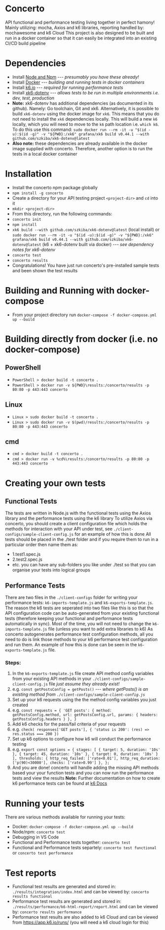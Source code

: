 # Concerto
API functional and performance testing living together in perfect hamony!
Mainly utilizing: mocha, Axios and k6 libraries, reporting handled by: mochawesome and k6 Cloud
This project is also designed to be built and run in a docker container so that it can easily be integrated into an existing CI/CD build pipeline
# Dependencies
 - Install [Node and Npm](https://docs.npmjs.com/downloading-and-installing-node-js-and-npm) --- *presumably you have these already!*
 - Install [Docker](https://www.docker.com/products) --- *building and running tests in docker containers*
 - Install [k6.io](https://k6.io/docs/get-started/installation/) --- *required for running performance tests*
 - Install [xk6-dotenv](https://github.com/szkiba/xk6-dotenv) --- *allows tests to be run in multiple environments i.e. dev, test, production*
 - **Note:** xk6-dotenv has additional dependencies (as documented in its github). Namely: Go toolchain, Git and xk6. Alternatively, it is possible to build `xk6-dotenv` using the docker image for `xk6`. This means that you do not need to install the `xk6` dependencies locally. This will build a new `k6` locally, which you will need to move to the `k6` path location i.e. `which k6`. To do this use this command: `sudo docker run --rm -it -u "$(id -u):$(id -g)" -v "${PWD}:/xk6" grafana/xk6 build v0.44.1 --with github.com/szkiba/xk6-dotenv@latest`
 - **Also note:** these dependencies are already available in the docker image supplied with concerto. Therefore, another option is to run the tests in a local docker container
# Installation
- Install the concerto npm package globally
-  `npm install -g concerto`
- Create a directory for your API testing project `<project-dir>` and `cd` into it
- `mkdir <project-dir>`
- From this directory, run the following commands:
- `concerto init`
- `npm install`
- `xk6 build --with github.com/szkiba/xk6-dotenv@latest` (local install) or `sudo docker run --rm -it -u "$(id -u):$(id -g)" -v "${PWD}:/xk6" grafana/xk6 build v0.44.1 --with github.com/szkiba/xk6-dotenv@latest` (k6 + xk6-dotenv built via docker) --- *see dependency notes for xk6-dotenv*
- `concerto test`
- `concerto results`
- Congratulations! You have just run concerto's pre-installed sample tests and been shown the test results
# Building and Running with docker-compose
 - From your project directory run `docker-compose -f docker-compose.yml up --build`
# Building directly from docker (i.e. no docker-compose)
## PowerShell
- `PowerShell > docker build -t concerto .`
- `PowerShell > docker run -v ${PWD}\results:/concerto/results -p 80:80 -p 443:443 concerto`
## Linux
- `Linux > sudo docker build -t concerto .`
- `Linux > sudo docker run -v $(pwd)/results:/concerto/results -p 80:80 -p 443:443 concerto`
## cmd
- `cmd > docker build -t concerto .`
- `cmd > docker run -v %cd%\results:/concerto/results -p 80:80 -p 443:443 concerto`
# Creating your own tests
## Functional Tests
The tests are written in Node.js with the functional tests using the Axios library and the performance tests using the k6 library
To utilize Axios via concerto, you should create a client configuration file which holds the methods for interaction with your API under test, see `./client-configs/sample-client-config.js` for an example of how this is done
All tests should be placed in the ./test folder and if you require them to run in a particular order then name them as:
- 1.test1.spec.js
- 2.test2.spec.js
- etc.
you can have any sub-folders you like under ./test so that you can organise your tests into logical groups
## Performance Tests
There are two files in the `./client-configs` folder for writing your performance tests: `k6-imports-template.js` and `k6-exports-template.js`. The reason the k6 tests are seperated into two files like this is so that the API configuration code can be auto-generated from your existing functional tests (therefore keeping your functional and performance tests automatically in sync). 
Most of the time, you will not need to change the `k6-imports-template.js` file (unless you want to add extra libraries to k6)
As concerto autogenerates performance test configuration methods, all you need to do is link those methods to your k6 performance test configuration and run them. An example of how this is done can be seen in the `k6-exports-template.js` file.
### Steps:
1. In the `k6-exports-template.js` file create API method config variables from your existing API methods in your `./client-configs/sample-client-config.js` file *just assume they already exist!*
2. e.g. `const getPostsConfig = getPosts()` --- *where getPosts() is an existing method from `./client-configs/sample-client-config.js`*
3. Set up your k6 requests using the the method config variables you just created
4. e.g. ```const requests = {
    'GET posts': {
      method: getPostsConfig.method,
      url: getPostsConfig.url,
      params: {
        headers: getPostsConfig.headers
      }
    },
  }```
5. Add k6 checks for the pass/fail criteria of your requests
6. e.g. ```check(
    responses['GET posts'], {
    'status is 200': (res) => res.status === 200
  })```
7. Set up k6 options to configure how k6 will conduct the performance testing
8. e.g. ```export const options = {
  stages: [
    { target: 5, duration: '10s' },
    { target: 45, duration: '10s' },
    { target: 0, duration: '10s' }
  ],
  thresholds: {
    http_req_failed: ['rate<0.01'],
    http_req_duration: ['p(90)<30000'],
    checks: ['rate>0.99']
  },
};```
9. And you are done! concerto will handle adding the missing API methods based your your function tests and you can now run the performance tests and view the results
**Note:** Further documentation on how to create k6 performance tests can be found at [k6 Docs](https://k6.io/docs/)
# Running your tests
There are various methods available for running your tests:
- Docker: `docker-compose -f docker-compose.yml up --build`
- Node/npm: `concerto test`
- Debugging in VS Code
- Functional and Performance tests together: `concerto test`
- Functional and Performance tests separtely: `concerto test functional` or `concerto test performance`
# Test reports
- Functional test results are generated and stored in: `./results/integration/index.html` and can be viewed by: `concerto results functional`
- Performance test results are generated and stored in: `./results/performance/k6-html-report/report.html` and can be viewed by: `concerto results performance`
- Performance test results are also added to k6 Cloud and can be viewed from https://app.k6.io/runs/<testRunId> (you will need a k6 cloud login for this)

